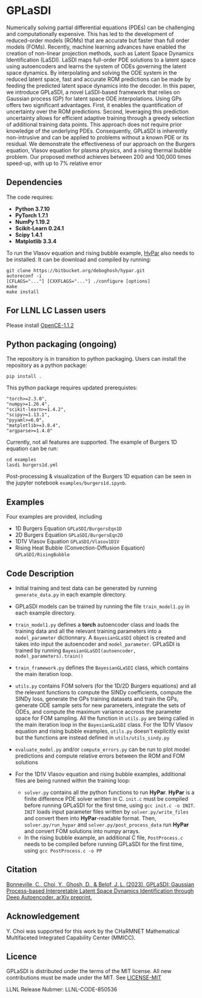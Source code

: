 # GPLaSDI

Numerically solving partial differential equations (PDEs) can be challenging and computationally expensive. This has led to the development of reduced-order models (ROMs) that are accurate but faster than full order models (FOMs). Recently, machine learning advances have enabled the creation of non-linear projection methods, such as Latent Space Dynamics Identification (LaSDI). LaSDI maps full-order PDE solutions to a latent space using autoencoders and learns the system of ODEs governing the latent space dynamics. By interpolating and solving the ODE system in the reduced latent space, fast and accurate ROM predictions can be made by feeding the predicted latent space dynamics into the decoder. In this paper, we introduce GPLaSDI, a novel LaSDI-based framework that relies on Gaussian process (GP) for latent space ODE interpolations. Using GPs offers two significant advantages. First, it enables the quantification of uncertainty over the ROM predictions. Second, leveraging this prediction uncertainty allows for efficient adaptive training through a greedy selection of additional training data points. This approach does not require prior knowledge of the underlying PDEs. Consequently, GPLaSDI is inherently non-intrusive and can be applied to problems without a known PDE or its residual. We demonstrate the effectiveness of our approach on the Burgers equation, Vlasov equation for plasma physics, and a rising thermal bubble problem. Our proposed method achieves between 200 and 100,000 times speed-up, with up to 7% relative error

## Dependencies

The code requires:
* **Python 3.7.10**
* **PyTorch 1.7.1** 
* **NumPy 1.19.2** 
* **Scikit-Learn 0.24.1**
* **Scipy 1.4.1**
* **Matplotlib 3.3.4**

To run the Vlasov equation and rising bubble example, [HyPar](http://hypar.github.io/) also needs to be installed. It can be download and compiled by running:
```
git clone https://bitbucket.org/deboghosh/hypar.git
autoreconf -i
[CFLAGS="..."] [CXXFLAGS="..."] ./configure [options]
make
make install
```

## For LLNL LC Lassen users

Please install [OpenCE-1.1.2](https://lc.llnl.gov/confluence/pages/viewpage.action?pageId=678892406)

## Python packaging (ongoing)

The repository is in transition to python packaging. Users can install the repository as a python package:
```
pip install .
```
This python package requires updated prerequistes:
```
"torch>=2.3.0",
"numpy>=1.26.4",
"scikit-learn>=1.4.2",
"scipy>=1.13.1",
"pyyaml>=6.0",
"matplotlib>=3.8.4",
"argparse>=1.4.0"
```

Currently, not all features are supported. The example of Burgers 1D equation can be run:
```
cd examples
lasdi burgers1d.yml
```
Post-processing & visualization of the Burgers 1D equation can be seen in the jupyter notebook `examples/burgers1d.ipynb`.

## Examples

Four examples are provided, including

* 1D Burgers Equation ```GPLaSDI/BurgersEqn1D```
* 2D Burgers Equation ```GPLaSDI/BurgersEqn2D```
* 1D1V Vlasov Equation ```GPLaSDI/Vlasov1D1V```
* Rising Heat Bubble (Convection-Diffusion Equation) ```GPLaSDI/RisingBubble```

## Code Description

* Initial training and test data can be generated by running ```generate_data.py``` in each example directory.
* GPLaSDI models can be trained by running the file ```train_model1.py``` in each example directory.
* ```train_model1.py``` defines a **torch** autoencoder class and loads the training data and all the relevant training parameters into a ```model_parameter``` dictionnary. A ```BayesianGLaSDI``` object is created and takes into input the autoencoder and ```model_parameter```. GPLaSDI is trained by running ```BayesianGLaSDI(autoencoder, model_parameters).train()```
* ```train_framework.py``` defines the ```BayesianGLaSDI``` class, which contains the main iteration loop.
* ```utils.py``` contains FOM solvers (for the 1D/2D Burgers equations) and all the relevant functions to compute the SINDy coefficients, compute the SINDy loss, generate the GPs training datasets and train the GPs, generate ODE sample sets for new parameters, integrate the sets of ODEs, and compute the maximum variance accross the parameter space for FOM sampling. All the function in ```utils.py``` are being called in the main iteration loop in the ```BayesianGLaSDI``` class. For the 1D1V Vlasov equation and rising bubble examples, ```utils.py``` doesn't explicitly exist but the functions are instead defined in ```utils/utils_sindy.py```
* ```evaluate_model.py``` and/or ```compute_errors.py``` can be run to plot model predictions and compute relative errors between the ROM and FOM solutions

* For the 1D1V Vlasov equation and rising bubble examples, additional files are being runned within the training loop:
  * ```solver.py``` contains all the python functions to run **HyPar**. **HyPar** is a finite difference PDE solver written in C. ```init.c``` must be compiled before running GPLaSDI for the first time, using ```gcc init.c -o INIT```. ```INIT``` loads input parameter files written by ```solver.py/write_files``` and convert them into **HyPar**-readable format. Then, ```solver.py/run_hypar``` and ```solver.py/post_process_data``` run **HyPar** and convert FOM solutions into numpy arrays.
  * In the rising bubble example, an additional C file, ```PostProcess.c``` needs to be compiled before running GPLaSDI for the first time, using ```gcc PostProcess.c -o PP```
 
## Citation
[Bonneville, C., Choi, Y., Ghosh, D., & Belof, J. L. (2023). GPLaSDI: Gaussian Process-based Interpretable Latent Space Dynamics Identification through Deep Autoencoder. arXiv preprint.]()

## Acknowledgement
Y. Choi was supported for this work by the CHaRMNET Mathematical Multifaceted Integrated Capability Center (MMICC).

## Licence
GPLaSDI is distributed under the terms of the MIT license. All new contributions must be made under the MIT. See
[LICENSE-MIT](https://github.com/LLNL/libROM/blob/master/LICENSE-MIT)

LLNL Release Nubmer: LLNL-CODE-850536

